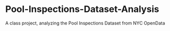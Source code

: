 # Pool-Inspections-Dataset-Analysis
A class project, analyzing the Pool Inspections Dataset from NYC OpenData

